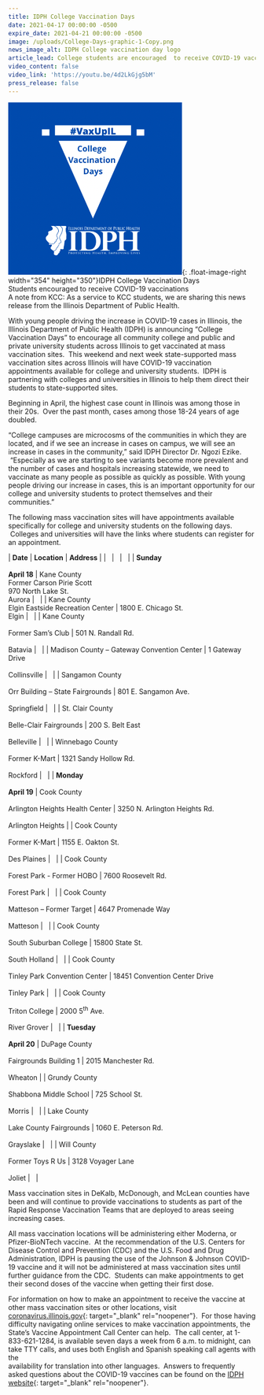 ```yaml
---
title: IDPH College Vaccination Days
date: 2021-04-17 00:00:00 -0500
expire_date: 2021-04-21 00:00:00 -0500
image: /uploads/College-Days-graphic-1-Copy.png
news_image_alt: IDPH College vaccination day logo
article_lead: College students are encouraged  to receive COVID-19 vaccinations
video_content: false
video_link: 'https://youtu.be/4d2LkGjg5bM'
press_release: false
---
```

![](/uploads/College-Days-graphic-1-Copy.png){: .float-image-right width="354" height="350"}IDPH College Vaccination Days&nbsp;<br>Students encouraged to receive COVID-19 vaccinations<br>A note from KCC: As a service to KCC students, we are sharing this news release from the Illinois Department of Public Health.

With young people driving the increase in COVID-19 cases in Illinois, the Illinois Department of Public Health (IDPH) is announcing “College Vaccination Days” to encourage all community college and public and private university students across Illinois to get vaccinated at mass vaccination sites. &nbsp;This weekend and next week state-supported mass vaccination sites across Illinois will have COVID-19 vaccination appointments available for college and university students. &nbsp;IDPH is partnering with colleges and universities in Illinois to help them direct their students to state-supported sites.&nbsp;

Beginning in April, the highest case count in Illinois was among those in their 20s. &nbsp;Over the past month, cases among those 18-24 years of age doubled.

“College campuses are microcosms of the communities in which they are located, and if we see an increase in cases on campus, we will see an increase in cases in the community,” said IDPH Director Dr. Ngozi Ezike. &nbsp;“Especially as we are starting to see variants become more prevalent and the number of cases and hospitals increasing statewide, we need to vaccinate as many people as possible as quickly as possible. With young people driving our increase in cases, this is an important opportunity for our college and university students to protect themselves and their communities.”

The following mass vaccination sites will have appointments available specifically for college and university students on the following days. &nbsp;Colleges and universities will have the links where students can register for an appointment.&nbsp;

| **Date** | **Location** | **Address** |
| &nbsp; | &nbsp; | &nbsp; |
| **Sunday**<br><br>**April 18** | Kane County<br>Former Carson Pirie Scott<br>970 North Lake St.<br>Aurora | &nbsp; |
| Kane County<br>Elgin Eastside Recreation Center | 1800 E. Chicago St.<br>Elgin | &nbsp; |
| Kane County<br><br>Former Sam’s Club | 501 N. Randall Rd.<br><br>Batavia | &nbsp; |
| Madison County – Gateway Convention Center | 1 Gateway Drive<br><br>Collinsville | &nbsp; |
| Sangamon County<br><br>Orr Building – State Fairgrounds | 801 E. Sangamon Ave.<br><br>Springfield | &nbsp; |
| St. Clair County<br><br>Belle-Clair Fairgrounds | 200 S. Belt East<br><br>Belleville | &nbsp; |
| Winnebago County<br><br>Former K-Mart | 1321 Sandy Hollow Rd.<br><br>Rockford | &nbsp; |
| **Monday**<br><br>**April 19** | Cook County<br><br>Arlington Heights Health Center | 3250 N. Arlington Heights Rd.<br><br>Arlington Heights |
| Cook County<br><br>Former K-Mart | 1155 E. Oakton St.<br><br>Des Plaines | &nbsp; |
| Cook County<br><br>Forest Park - Former HOBO | 7600 Roosevelt Rd.<br><br>Forest Park | &nbsp; |
| Cook County<br><br>Matteson – Former Target | 4647 Promenade Way<br><br>Matteson | &nbsp; |
| Cook County<br><br>South Suburban College | 15800 State St.<br><br>South Holland | &nbsp; |
| Cook County<br><br>Tinley Park Convention Center | 18451 Convention Center Drive<br><br>Tinley Park | &nbsp; |
| Cook County<br><br>Triton College | 2000 5<sup>th</sup> Ave.<br><br>River Grover | &nbsp; |
| **Tuesday**<br><br>**April 20** | DuPage County<br><br>Fairgrounds Building 1 | 2015 Manchester Rd.<br><br>Wheaton |
| Grundy County<br><br>Shabbona Middle School | 725 School St.<br><br>Morris | &nbsp; |
| Lake County<br><br>Lake County Fairgrounds | 1060 E. Peterson Rd.<br><br>Grayslake | &nbsp; |
| Will County<br><br>Former Toys R Us | 3128 Voyager Lane<br><br>Joliet | &nbsp; |

Mass vaccination sites in DeKalb, McDonough, and McLean counties have been and will continue to provide vaccinations to students as part of the Rapid Response Vaccination Teams that are deployed to areas seeing increasing cases.

All mass vaccination locations will be administering either Moderna, or Pfizer-BioNTech vaccine. &nbsp;At the recommendation of the U.S. Centers for Disease Control and Prevention (CDC) and the U.S. Food and Drug Administration, IDPH is pausing the use of the Johnson & Johnson COVID-19 vaccine and it will not be administered at mass vaccination sites until further guidance from the CDC. &nbsp;Students can make appointments to get their second doses of the vaccine when getting their first dose. &nbsp;

For information on how to make an appointment to receive the vaccine at other mass vaccination sites or other locations, visit [coronavirus.illinois.gov](https://coronavirus.illinois.gov/s/vaccination-location){: target="_blank" rel="noopener"}. &nbsp;For those having difficulty navigating online services to make vaccination appointments, the State’s Vaccine Appointment Call Center can help. &nbsp;The call center, at 1-833-621-1284, is available seven days a week from 6 a.m. to midnight, can take TTY calls, and uses both English and Spanish speaking call agents with the<br>availability for translation into other languages. &nbsp;Answers to frequently asked questions about the COVID-19 vaccines can be found on the [IDPH website](http://www.dph.illinois.gov/covid19/vaccine-faq){: target="_blank" rel="noopener"}.
